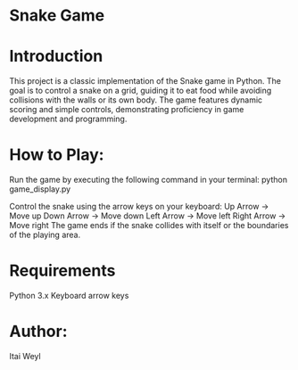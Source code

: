 # Snake Game
# Introduction
This project is a classic implementation of the Snake game in Python. The goal is to control a snake on a grid, guiding it to eat food while avoiding collisions with the walls or its own body. The game features dynamic scoring and simple controls, demonstrating proficiency in game development and programming.

# How to Play:
Run the game by executing the following command in your terminal:
python game_display.py

Control the snake using the arrow keys on your keyboard:
Up Arrow → Move up
Down Arrow → Move down
Left Arrow → Move left
Right Arrow → Move right
The game ends if the snake collides with itself or the boundaries of the playing area.

# Requirements
Python 3.x
Keyboard arrow keys

# Author:
Itai Weyl
